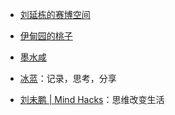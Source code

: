<!-- 

- [路易大叔（Louis Han）的日志博客](http://louishan.com)

- [cycleuser](https://blog.cycleuser.org)


- [技术拉近你我](https://coderschool.cn/)

- [荷戟独彷徨](https://www.guanqr.com/)

- [石见石页](https://yanshuo.name/cn/)

- [Legendtkl](http://legendtkl.com/)

- [科学空间|Scientific Spaces](https://www.spaces.ac.cn/)





- [Linmi](https://linmi.cc/)

- [庭说](https://tingtalk.me/) -->

- [刘延栋的赛博空间](https://liuyandong.com/)

- [伊甸园的桃子](https://www.xiaohongshu.com/user/profile/5a56623e4eacab4c5f5b0fd0)

- [墨水咸](https://www.douban.com/people/57965497/)

- [冰蓝](http://lanbing510.info/)：记录，思考，分享

- [刘未鹏 | Mind Hacks](http://mindhacks.cn/)：思维改变生活